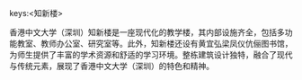 keys:<知新楼>


香港中文大学（深圳）知新楼是一座现代化的教学楼，其内部设施齐全，包括多功能教室、教师办公室、研究室等。此外，知新楼还设有黄宜弘梁凤仪伉俪图书馆，为师生提供了丰富的学术资源和舒适的学习环境。整栋建筑设计独特，融合了现代与传统元素，展现了香港中文大学（深圳）的特色和精神。